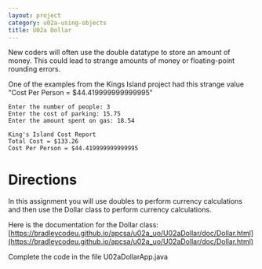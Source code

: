 ```yaml
---
layout: project
category: u02a-using-objects
title: U02a Dollar
---
```


New coders will often use the double datatype to store an amount of money. This could lead to strange amounts of money or floating-point rounding errors.



One of the examples from the Kings Island project had this strange value "Cost Per Person = $44.419999999999995"
```
Enter the number of people: 3
Enter the cost of parking: 15.75
Enter the amount spent on gas: 18.54

King's Island Cost Report
Total Cost = $133.26
Cost Per Person = $44.419999999999995
```

# Directions

In this assignment you will use doubles to perform currency calculations and then use the Dollar class to perform currency calculations.

Here is the documentation for the Dollar class: [https://bradleycodeu.github.io/apcsa/u02a_uo/U02aDollar/doc/Dollar.html](https://bradleycodeu.github.io/apcsa/u02a_uo/U02aDollar/doc/Dollar.html)

Complete the code in the file U02aDollarApp.java
